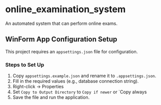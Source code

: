 # online_examination_system

An automated system that can perform online exams.

## WinForm App Configuration Setup

This project requires an `appsettings.json` file for configuration.

### Steps to Set Up

1. Copy `appsettings.example.json` and rename it to `.appsettings.json`.
2. Fill in the required values (e.g., database connection string).
3. Right-click → Properties
4. Set `Copy to Output Directory` to `Copy if newer` or `Copy always
5. Save the file and run the application.
